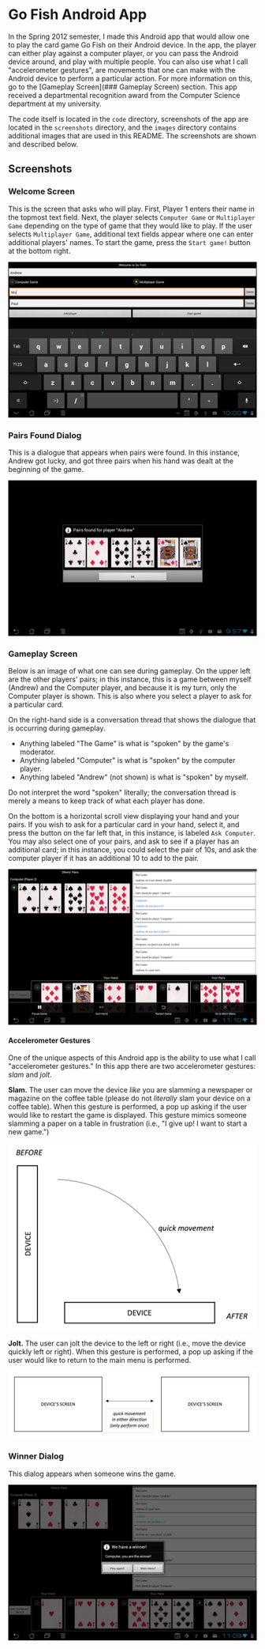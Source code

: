 # Go Fish Android App

In the Spring 2012 semester, I made this Android app that would allow one to play the card game Go Fish on their Android device. In the app, the player can either play against a computer player, or you can pass the Android device around, and play with multiple people. You can also use what I call "accelerometer gestures", are movements that one can make with the Android device to perform a particular action. For more information on this, go to the [Gameplay Screen](### Gameplay Screen) section. This app received a departmental recognition award from the Computer Science department at my university.

The code itself is located in the `code` directory, screenshots of the app are located in the `screenshots` directory, and the `images` directory contains additional images that are used in this README. The screenshots are shown and described below.

## Screenshots

### Welcome Screen
This is the screen that asks who will play. First, Player 1 enters their name in the topmost text field. Next, the player selects  `Computer Game` or `Multiplayer Game` depending on the type of game that they would like to play. If the user selects `Multiplayer Game`, additional text fields appear where one can enter additional players' names. To start the game, press the `Start game!` button at the bottom right.

![WelcomeScreen.png cannot be found][welcome]

### Pairs Found Dialog
This is a dialogue that appears when pairs were found. In this instance, Andrew got lucky, and got three pairs when his hand was dealt at the beginning of the game.

![PairsFoundDialog.png cannot be found][pairs_found]

### Gameplay Screen

Below is an image of what one can see during gameplay. On the upper left are the other players' pairs; in this instance, this is a game between myself (Andrew) and the Computer player, and because it is my turn, only the Computer player is shown. This is also where you select a player to ask for a particular card.

On the right-hand side is a conversation thread that shows the dialogue that is occurring during gameplay.

* Anything labeled "The Game" is what is "spoken" by the game's moderator.
* Anything labeled "Computer" is what is "spoken" by the computer player.
* Anything labeled "Andrew" (not shown) is what is "spoken" by myself.

Do not interpret the word "spoken" literally; the conversation thread is merely a means to keep track of what each player has done.

On the bottom is a horizontal scroll view displaying your hand and your pairs. If you wish to ask for a particular card in your hand, select it, and press the button on the far left that, in this instance, is labeled `Ask Computer`. You may also select one of your pairs, and ask to see if a player has an additional card; in this instance, you could select the pair of 10s, and ask the computer player if it has an additional 10 to add to the pair.

![GameplayWindow.png cannot be found][gameplay]

#### Accelerometer Gestures
One of the unique aspects of this Android app is the ability to use what I call "accelerometer gestures." In this app there are two accelerometer gestures: _slam_ and _jolt_.

**Slam.** The user can move the device _like_ you are slamming a newspaper or magazine on the coffee table (please do not _literally_ slam your device on a coffee table). When this gesture is performed, a pop up asking if the user would like to restart the game is displayed. This gesture mimics someone slamming a paper on a table in frustration (i.e., "I give up! I want to start a new game.")

![slam.png cannot be found][slam]

**Jolt.** The user can jolt the device to the left or right (i.e., move the device quickly left or right). When this gesture is performed, a pop up asking if the user would like to return to the main menu is performed.

![jolt.png cannot be found][jolt]

### Winner Dialog

This dialog appears when someone wins the game.

![WinnerDialog.png cannot be found][winner]

[gameplay]: https://github.com/ahuber1/GoFishAndroid/blob/master/screenshots/GameplayWindow.png?raw=true "Gameplay Window"
[pairs_found]: https://github.com/ahuber1/GoFishAndroid/blob/master/screenshots/PairsFoundDialog.png?raw=true "Pairs Found Dialog"
[welcome]: https://github.com/ahuber1/GoFishAndroid/blob/master/screenshots/WelcomeScreen.png?raw=true "Welcome Screen"
[winner]: https://github.com/ahuber1/GoFishAndroid/blob/master/screenshots/WinnerDialog.png?raw=true "Winner Dialog"

[jolt]: https://github.com/ahuber1/GoFishAndroid/blob/master/images/jolt.png?raw=true "Jolting a device"
[slam]: https://github.com/ahuber1/GoFishAndroid/blob/master/images/slam.png?raw=true "Slamming the device"

